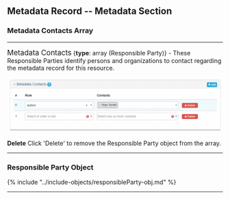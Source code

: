 ## Metadata Record -- Metadata Section
### Metadata Contacts Array
---

<span class="md-panel" style="font-size: larger">Metadata Contacts</span> <i class="fa fa-asterisk required" title="Required"> </i> {**type**: array (<span class="md-panel">Responsible Party</span>)} - These <span class="md-panel">Responsible Parties</span> identify persons and organizations to contact regarding the metadata record for this resource.

![Metadata Contacts Panel](/assets/reference/edit-objects/metadata/contacts-metadata.png)

<strong class="btn btn-danger btn-xs"> <i class="fa fa-times"> </i> Delete</strong> Click 'Delete' to remove the <span class="md-panel">Responsible Party</span> object from the array.

---

### Responsible Party Object

{% include "../include-objects/responsibleParty-obj.md" %}

---
